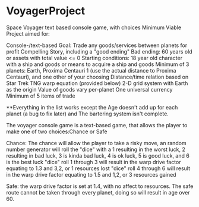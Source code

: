 # VoyagerProject
Space Voyager text based console game, with choices
Minimum Viable Project aimed for:

Console-/text-based
Goal: Trade any goods/services between planets for profit
Compelling Story, including a "good ending"
Bad ending: 60 years old or assets with total value <= 0
Starting conditions: 18 year old character with a ship and goods or means to acquire a ship and goods
Minimum of 3 planets: Earth, Proxima Centauri 1 (use the actual distance to Proxima Centauri), and one other of your choosing
Distance/time relation based on Star Trek TNG warp equation (provided below)
2-D grid system with Earth as the origin
Value of goods vary per-planet
One universal currency
Minimum of 5 items of trade

**Everything in the list works except the Age doesn't add up for each planet (a bug to fix later) and The bartering system isn't complete.

The voyager console game is a text-based game, that allows the player to make one of two choices:Chance or Safe

Chance: The chance will allow the player to take a risky move, an random number generator will roll the "dice" with a 1 resulting in the 
worst luck, 2 resulting in bad luck, 3 is kinda bad luck, 4 is ok luck, 5 is good luck, and 6 is the best luck
"dice" roll 1 through 3 will result in the warp drive factor equating to 1.3 and 3,2, or 1 resources lost
"dice" roll 4 through 6 will result in the warp drive factor equating to 1.5 and 1,2, or 3 resources gained

Safe: the warp drive factor is set at 1.4, with no affect to resources. The safe route cannot be taken through every planet, doing so 
will result in age over 60.
